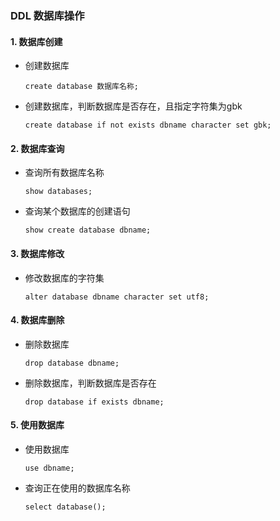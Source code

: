 ### DDL 数据库操作

#### 1. 数据库创建

- 创建数据库

  ```mysql
  create database 数据库名称;
  ```

- 创建数据库，判断数据库是否存在，且指定字符集为gbk

  ```mysql
  create database if not exists dbname character set gbk;
  ```

#### 2. 数据库查询

- 查询所有数据库名称

  ```mysql
  show databases;
  ```

- 查询某个数据库的创建语句

  ```mysql
  show create database dbname;
  ```

#### 3. 数据库修改

- 修改数据库的字符集

  ```mysql
  alter database dbname character set utf8;
  ```

#### 4. 数据库删除

- 删除数据库

  ```mysql
  drop database dbname;
  ```

- 删除数据库，判断数据库是否存在

  ```mysql
  drop database if exists dbname;
  ```

#### 5. 使用数据库

- 使用数据库

  ```mysql
  use dbname;
  ```

- 查询正在使用的数据库名称

  ```mysql
  select database();
  ```

  

